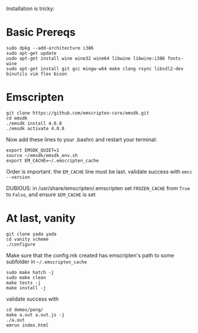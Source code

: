 Installation is tricky:

# Basic Prereqs

```
sudo dpkg --add-architecture i386
sudo apt-get update
usdo apt-get install wine wine32 wine64 libwine libwine:i386 fonts-wine
sudo apt-get install git gcc mingw-w64 make clang rsync libsdl2-dev binutils vim flex bison
```

# Emscripten

```
git clone https://github.com/emscripten-core/emsdk.git
cd emsdk
./emsdk install 4.0.8
./emsdk activate 4.0.8
```

Now add these lines to your .bashrc and restart your terminal:
```
export EMSDK_QUIET=1
source ~/emsdk/emsdk_env.sh
export EM_CACHE=~/.emscripten_cache
```
Order is important. the `EM_CACHE` line must be last. validate success with `emcc --version`

DUBIOUS: in /usr/share/emscripten/.emscripten set `FROZEN_CACHE` from `True` to `False`, and ensure `$EM_CACHE` is set

# At last, vanity

```
git clone yada yada
cd vanity scheme
./configure
```
Make sure that the config.mk created has emscripten's path to some subfolder in `~/.emscripten_cache`
```
sudo make hatch -j
sudo make clean
make tests -j
make install -j
```

validate success with
```
cd demos/pong/
make a.out a.out.js -j
./a.out
emrun index.html
```
